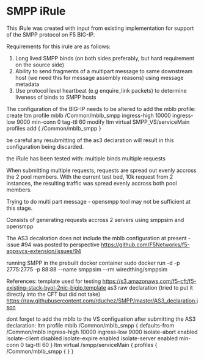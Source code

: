# SMPP iRule

This iRule was created with input from existing implementation for support of the SMPP protocol on F5 BIG-IP.

Requirements for this irule are as follows:
1. Long lived SMPP binds (on both sides preferably, but hard requirement on the source side)
2. Ability to send fragments of a multipart message to same downstream host (we need this for message assembly reasons) using message metadata
3. Use protocol level heartbeat (e.g enquire_link packets) to determine liveness of binds to SMPP hosts

The configuration of the BIG-IP needs to be altered to add the mblb profile: 
create ltm profile mblb /Common/mblb_smpp ingress-high 10000 ingress-low 9000 min-conn 0 tag-ttl 60
modify ltm virtual SMPP_VS/serviceMain profiles add { /Common/mblb_smpp }

be careful any resubmitting of the as3 declaration will result in this configuration being discarded. 

the iRule has been tested with:
multiple binds
multiple requests

When submitting multiple requests, requests are spread out evenly accross the 2 pool members.  With the current test bed, 10k request from 2 instances, the resulting traffic was spread evenly accross both pool members. 

Trying to do multi part message - opensmpp tool may not be sufficient at this stage. 

Consists of generating requests accross 2 servers using smppsim and opensmpp

The AS3 decalration does not include the mblb configuration at present - issue #94 was posted to perspective https://github.com/F5Networks/f5-appsvcs-extension/issues/94

running SMPP in the prebuilt docker container
sudo docker run -d -p 2775:2775 -p 88:88 --name smppsim --rm wiredthing/smppsim


References:
template used for testing
https://s3.amazonaws.com/f5-cft/f5-existing-stack-byol-2nic-bigip.template
as3 raw declaration (tried to put it directly into the CFT but did not take)
https://raw.githubusercontent.com/rduchez/SMPP/master/AS3_declaration.json

dont forget to add the mblb to the VS configuation after submitting the AS3 declaration:
ltm profile mblb /Common/mblb_smpp {
    defaults-from /Common/mblb
    ingress-high 10000
    ingress-low 9000
    isolate-abort enabled
    isolate-client disabled
    isolate-expire enabled
    isolate-server enabled
    min-conn 0
    tag-ttl 60
}
ltm virtual /smpp/serviceMain {
    profiles {
        /Common/mblb_smpp { }
    }


